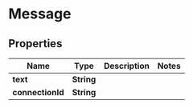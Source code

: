 

# Message

## Properties

Name | Type | Description | Notes
------------ | ------------- | ------------- | -------------
**text** | **String** |  | 
**connectionId** | **String** |  | 



